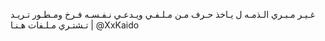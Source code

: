 غـيـر مـبـري الـذمـه ل يـاخذ حـرف مـن مـلـفـي ويـدعـي نـفـسـه فـرخ ومـطـور تـريـد تـشتـري مـلـفات هـنـا | @XxKaido  
